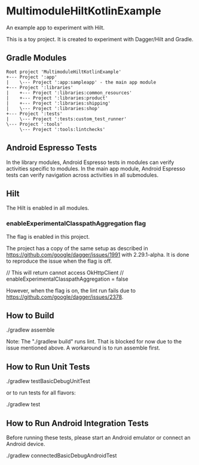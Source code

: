 # MultimoduleHiltKotlinExample
An example app to experiment with Hilt.

This is a toy project. It is created to experiment with Dagger/Hilt and Gradle.

## Gradle Modules

```
Root project 'MultimoduleHiltKotlinExample'
+--- Project ':app'
|    \--- Project ':app:sampleapp' - the main app module
+--- Project ':libraries'
|    +--- Project ':libraries:common_resources'
|    +--- Project ':libraries:product'
|    +--- Project ':libraries:shipping'
|    \--- Project ':libraries:shop'
+--- Project ':tests'
|    \--- Project ':tests:custom_test_runner'
\--- Project ':tools'
     \--- Project ':tools:lintchecks'
```

## Android Espresso Tests

In the library modules, Android Espresso tests in modules can verify activities specific to modules.
In the main app module, Android Espresso tests can verify navigation across activities in all submodules.

## Hilt
The Hilt is enabled in all modules.

### enableExperimentalClasspathAggregation flag

The flag is enabled in this project.

The project has a copy of the same setup as described in https://github.com/google/dagger/issues/1991 with 2.29.1-alpha.
It is done to reproduce the issue when the flag is off.

// This will return cannot access OkHttpClient
// enableExperimentalClasspathAggregation = false

However, when the flag is on, the lint run fails due to https://github.com/google/dagger/issues/2378. 

## How to Build

./gradlew assemble

Note: 
The "./gradlew build" runs lint. That is blocked for now due to the issue mentioned above.
A workaround is to run assemble first.
 
## How to Run Unit Tests

./gradlew testBasicDebugUnitTest 

or to run tests for all flavors: 

./gradlew test  
 
## How to Run Android Integration Tests

Before running these tests, please start an Android emulator or connect an Android device.

./gradlew connectedBasicDebugAndroidTest


